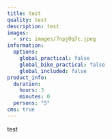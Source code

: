 ```yaml
---
title: test
quality: test
description: test
images:
  - src: images/7npj0q7c.jpeg
information:
  options:
    global_practical: false
    global_bike_practical: false
    global_included: false
product_info:
  duration:
    hours: 3
    minutes: 0
  persons: "5"
cms: true
---
```

test
